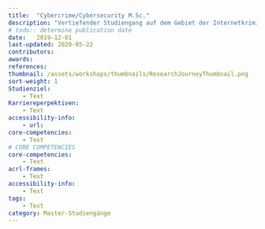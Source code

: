 ```yaml
---
title:  "Cybercrime/Cybersecurity M.Sc."
description: "Vertiefender Studiengang auf dem Gebiet der Internetkriminalität, der durch verschiedene Qualifizierungslinien eine optimale Fokussierung und Qualifizierung erlaubt."
# todo:: determine publication date
date:   2019-12-01
last-updated: 2020-05-22
contributors:
awards:
references:
thumbnail: /assets/workshops/thumbnails/ResearchJourneyThumbnail.png
sort-weight: 1
Studienziel:
    - Text
Karriereperpektiven:
    - Text
accessibility-info:
    - url: 
core-competencies:
    - Text
# CORE COMPETENCIES
core-competencies:
    - Text
acrl-frames:
    - Text
accessibility-info:
    - Text
tags:
    - Text
category: Master-Studiengänge
---
```

